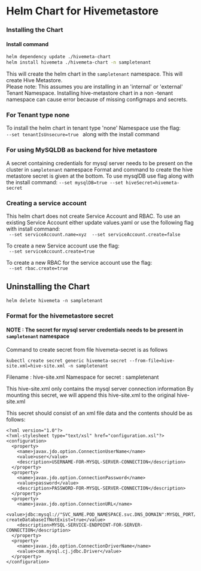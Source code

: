 # Helm Chart for Hivemetastore

### Installing the Chart

#### Install command
```sh
helm dependency update ./hivemeta-chart
helm install hivemeta ./hivemeta-chart -n sampletenant
```

This will create the helm chart in the `sampletenant` namespace.  This will create Hive Metastore.  
Please note: This assumes you are installing in an 'internal' or 'external' Tenant Namespace. Installing hive-metastore chart in a non -tenant namespace can cause error because of missing configmaps and secrets.

### For Tenant type none
To install the helm chart in tenant type 'none' Namespace use the flag:  
`--set tenantIsUnsecure=true ` along with the install command

### For using MySQLDB as backend for hive metastore
A secret containing credentials for mysql server needs to be present on the cluster in `sampletenant` namespace
Format and command to create the hive metastore secret is given at the bottom.
To use mysqlDB use flag along with the install command:
`--set mysqlDB=true --set hiveSecret=hivemeta-secret`

### Creating a service account
This helm chart does not create Service Account and RBAC. To use an existing Service Account either update values.yaml or use the following flag with install command:  
` --set serviceAccount.name=xyz  --set serviceAccount.create=false`

To create a new Service account use the flag:  
` --set serviceAccount.create=true`

To create a new RBAC for the service account use the flag:  
` --set rbac.create=true`

## Uninstalling the Chart
`helm delete hivemeta -n sampletenant`

### Format for the hivemetastore secret

#### NOTE : The secret for mysql server credentials needs to be present in `sampletenant` namespace


Command to create secret from file hivemeta-secret is as follows

`kubectl create secret generic hivemeta-secret --from-file=hive-site.xml=hive-site.xml -n sampletenant`

Filename : hive-site.xml <xml file name which has mysql credentials>
Namespace for secret : sampletenant

This hive-site.xml only contains the mysql server connection information
By mounting this secret, we will append this hive-site.xml to the original hive-site.xml

This secret should consist of an xml file data and the contents should be as follows:
```
<?xml version="1.0"?>
<?xml-stylesheet type="text/xsl" href="configuration.xsl"?>
<configuration>
  <property>
    <name>javax.jdo.option.ConnectionUserName</name>
    <value>user</value>
    <description>USERNAME-FOR-MYSQL-SERVER-CONNECTION</description>
  </property>
  <property>
    <name>javax.jdo.option.ConnectionPassword</name>
    <value>password</value>
    <description>PASSWORD-FOR-MYSQL-SERVER-CONNECTION</description>
  </property>
  <property>
    <name>javax.jdo.option.ConnectionURL</name>
    <value>jdbc:mysql://"SVC_NAME.POD_NAMESPACE.svc.DNS_DOMAIN":MYSQL_PORT/metastore_db?createDatabaseIfNotExist=true</value>
    <description>MYSQL-SERVICE-ENDPOINT-FOR-SERVER-CONNECTION</description>
  </property>
  <property>
    <name>javax.jdo.option.ConnectionDriverName</name>
    <value>com.mysql.cj.jdbc.Driver</value>
  </property>
</configuration>
```
